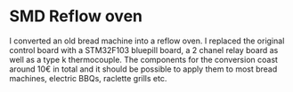 # SMD Reflow oven

I converted an old bread machine into a reflow oven. I replaced the original
control board with a STM32F103 bluepill board, a 2 chanel relay board as well
as a type k thermocouple.  The components for the conversion coast around 10€
in total and it should be possible to apply them to most bread machines,
electric BBQs, raclette grills etc.

